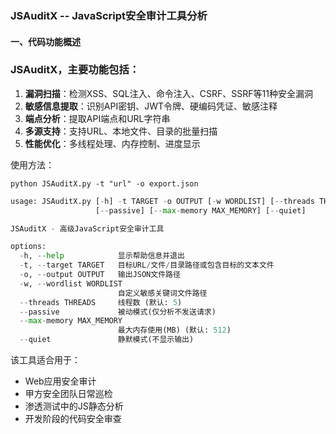 ### JSAuditX -- JavaScript安全审计工具分析

#### 一、代码功能概述

### **JSAuditX**，主要功能包括：

1. **漏洞扫描**：检测XSS、SQL注入、命令注入、CSRF、SSRF等11种安全漏洞
2. **敏感信息提取**：识别API密钥、JWT令牌、硬编码凭证、敏感注释
3. **端点分析**：提取API端点和URL字符串
4. **多源支持**：支持URL、本地文件、目录的批量扫描
5. **性能优化**：多线程处理、内存控制、进度显示

使用方法：

```
python JSAuditX.py -t "url" -o export.json
```



```py
usage: JSAuditX.py [-h] -t TARGET -o OUTPUT [-w WORDLIST] [--threads THREADS]
                   [--passive] [--max-memory MAX_MEMORY] [--quiet]

JSAuditX - 高级JavaScript安全审计工具

options:
  -h, --help            显示帮助信息并退出
  -t, --target TARGET   目标URL/文件/目录路径或包含目标的文本文件
  -o, --output OUTPUT   输出JSON文件路径
  -w, --wordlist WORDLIST
                        自定义敏感关键词文件路径
  --threads THREADS     线程数 (默认: 5)
  --passive             被动模式(仅分析不发送请求)
  --max-memory MAX_MEMORY
                        最大内存使用(MB) (默认: 512)
  --quiet               静默模式(不显示输出)
```

该工具适合用于：

- Web应用安全审计
- 甲方安全团队日常巡检
- 渗透测试中的JS静态分析
- 开发阶段的代码安全审查
